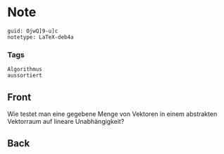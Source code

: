 # Note
```
guid: OjwQ]9-u]c
notetype: LaTeX-deb4a
```

### Tags
```
Algorithmus
aussortiert
```

## Front
Wie testet man eine gegebene Menge von Vektoren in einem abstrakten Vektorraum auf lineare Unabhängigkeit?

## Back


